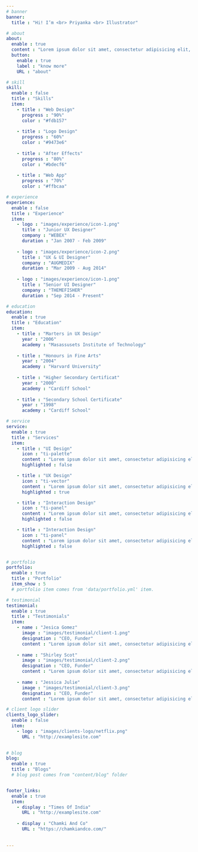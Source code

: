 ```yaml
---
# banner
banner:
  title : "Hi! I’m <br> Priyanka <br> Illustrator"

# about
about:
  enable : true
  content : "Lorem ipsum dolor sit amet, consectetur adipisicing elit, sed do eiusmod tempor incididunt ut labore et dolore magna aliqua. Ut enim ad minim veniam, quis nostrud exercitation ullamco laboris nisi ut aliquip ex ea commodo consequat. Duis aute irure dolor in reprehenderit in voluptate velit esse cillum dolore eu fugiat nulla pariatur."
  button:
    enable : true
    label : "know more"
    URL : "about"

# skill
skill:
  enable : false
  title : "Skills"
  item:
    - title : "Web Design"
      progress : "90%"
      color : "#fdb157"
      
    - title : "Logo Design"
      progress : "60%"
      color : "#9473e6"
      
    - title : "After Effects"
      progress : "80%"
      color : "#bdecf6"
      
    - title : "Web App"
      progress : "70%"
      color : "#ffbcaa"

# experience
experience:
  enable : false
  title : "Experience"
  item: 
    - logo : "images/experience/icon-1.png"
      title : "Junior UX Designer"
      company : "WEBEX"
      duration : "Jan 2007 - Feb 2009"
      
    - logo : "images/experience/icon-2.png"
      title : "UX & UI Designer"
      company : "AUGMEDIX"
      duration : "Mar 2009 - Aug 2014"
      
    - logo : "images/experience/icon-1.png"
      title : "Senior UI Designer"
      company : "THEMEFISHER"
      duration : "Sep 2014 - Present"

# education
education:
  enable : true
  title : "Education"
  item:
    - title : "Marters in UX Design"
      year : "2006"
      academy : "Masassusets Institute of Technology"
      
    - title : "Honours in Fine Arts"
      year : "2004"
      academy : "Harvard University"
      
    - title : "Higher Secondary Certificat"
      year : "2000"
      academy : "Cardiff School"
      
    - title : "Secondary School Certificate"
      year : "1998"
      academy : "Cardiff School"

# service
service:
  enable : true
  title : "Services"
  item:
    - title : "UI Design"
      icon : "ti-palette"
      content : "Lorem ipsum dolor sit amet, consectetur adipisicing elit, sed do eiusmod tempor incididunt ut labore et dolore magna aliqua."
      highlighted : false

    - title : "UX Design"
      icon : "ti-vector"
      content : "Lorem ipsum dolor sit amet, consectetur adipisicing elit, sed do eiusmod tempor incididunt ut labore et dolore magna aliqua."
      highlighted : true

    - title : "Interaction Design"
      icon : "ti-panel"
      content : "Lorem ipsum dolor sit amet, consectetur adipisicing elit, sed do eiusmod tempor incididunt ut labore et dolore magna aliqua."
      highlighted : false

    - title : "Interaction Design"
      icon : "ti-panel"
      content : "Lorem ipsum dolor sit amet, consectetur adipisicing elit, sed do eiusmod tempor incididunt ut labore et dolore magna aliqua."
      highlighted : false


# portfolio
portfolio:
  enable : true
  title : "Portfolio"
  item_show : 5
  # portfolio item comes from 'data/portfolio.yml' item.

# testimonial
testimonial:
  enable : true
  title : "Testimonials"
  item:
    - name : "Jesica Gomez"
      image : "images/testimonial/client-1.png"
      designation : "CEO, Funder"
      content : "Lorem ipsum dolor sit amet, consectetur adipisicing elit, sed do eiusmod tempor incididunt ut labore et dolore magna aliqua. Ut enim ad minim veniam, <strong>quis nostrud exercitation ullamco laboris nisi ut aliquip ex ea commodo consequat.</strong> Duis aute irure dolor in reprehenderit in voluptate velit esse cillum dolore eu fugiat nulla pariatur."
      
    - name : "Shirley Scot"
      image : "images/testimonial/client-2.png"
      designation : "CEO, Funder"
      content : "Lorem ipsum dolor sit amet, consectetur adipisicing elit, sed do eiusmod tempor incididunt ut labore et dolore magna aliqua. Ut enim ad minim veniam, <strong>quis nostrud exercitation ullamco laboris nisi ut aliquip ex ea commodo consequat.</strong> Duis aute irure dolor in reprehenderit in voluptate velit esse cillum dolore eu fugiat nulla pariatur."
      
    - name : "Jessica Julie"
      image : "images/testimonial/client-3.png"
      designation : "CEO, Funder"
      content : "Lorem ipsum dolor sit amet, consectetur adipisicing elit, sed do eiusmod tempor incididunt ut labore et dolore magna aliqua. Ut enim ad minim veniam, <strong>quis nostrud exercitation ullamco laboris nisi ut aliquip ex ea commodo consequat.</strong> Duis aute irure dolor in reprehenderit in voluptate velit esse cillum dolore eu fugiat nulla pariatur."

# client logo slider
clients_logo_slider:
  enable : false
  item:
    - logo : "images/clients-logo/netflix.png"
      URL : "http://examplesite.com"
      

# blog
blog:
  enable : true
  title : "Blogs"
  # blog post comes from "content/blog" folder


footer_links:
  enable : true
  item:
    - display : "Times Of India"
      URL : "http://examplesite.com"
      
    - display : "Chamki And Co"
      URL : "https://chamkiandco.com/"
 
      
---
```

